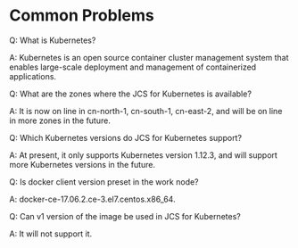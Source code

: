 
# Common Problems


Q: What is Kubernetes?

A: Kubernetes is an open source container cluster management system that enables large-scale deployment and management of containerized applications.

Q: What are the zones where the JCS for Kubernetes is available?

A: It is now on line in cn-north-1, cn-south-1, cn-east-2, and will be on line in more zones in the future.

Q: Which Kubernetes versions do JCS for Kubernetes support?

A: At present, it only supports Kubernetes version 1.12.3, and will support more Kubernetes versions in the future.

Q: Is docker client version preset in the work node?


A: docker-ce-17.06.2.ce-3.el7.centos.x86_64.

Q: Can v1 version of the image be used in JCS for Kubernetes?


A: It will not support it.